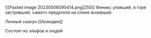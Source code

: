 
![[Pasted image 20230506090414.png|250]]
Феникс упавший, в горе застрявший, самого предателя на спине возивший.

Личный скакун [[Асмодея]]

Состоит из эльфов и людей